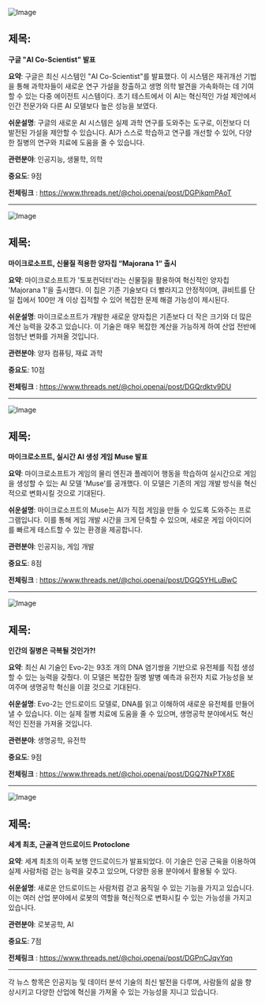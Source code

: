 ![Image](https://scontent-iad3-1.cdninstagram.com/v/t51.71878-15/480888746_3630253667274053_390823075052491745_n.jpg?stp=dst-jpg_e35_tt6&_nc_cat=104&ccb=1-7&_nc_sid=18de74&_nc_ohc=fMFmiuqp6KgQ7kNvgFu-83e&_nc_oc=AdgBNSWwqr-QpBtSaGYF65KXQ93J62TSo1X27dklrS8Na0lywghk8Z9SYYNy9nDIaew&_nc_zt=23&_nc_ht=scontent-iad3-1.cdninstagram.com&edm=ACx9VUEEAAAA&_nc_gid=ArQv_eP1AVFWfIkduETNTrv&oh=00_AYCbuNJ24JgL6oBeivtW65klWaZg48-kTZ-B97Uyzq4uEg&oe=67BC0C30)

## 제목:
**구글 "AI Co-Scientist" 발표**

**요약**:
구글은 최신 시스템인 "AI Co-Scientist"를 발표했다. 이 시스템은 재귀개선 기법을 통해 과학자들이 새로운 연구 가설을 창출하고 생명 의학 발견을 가속화하는 데 기여할 수 있는 다중 에이전트 시스템이다. 초기 테스트에서 이 AI는 혁신적인 가설 제안에서 인간 전문가와 다른 AI 모델보다 높은 성능을 보였다.

**쉬운설명**:
구글의 새로운 AI 시스템은 실제 과학 연구를 도와주는 도구로, 이전보다 더 발전된 가설을 제안할 수 있습니다. AI가 스스로 학습하고 연구를 개선할 수 있어, 다양한 질병의 연구와 치료에 도움을 줄 수 있습니다.

**관련분야**: 인공지능, 생물학, 의학

**중요도**: 9점

**전체링크** : https://www.threads.net/@choi.openai/post/DGPikqmPAoT

---

![Image](https://scontent-iad3-1.cdninstagram.com/v/t51.71878-15/480071194_17898064647112832_7515725021905573958_n.jpg?stp=dst-jpg_e35_tt6&_nc_cat=101&ccb=1-7&_nc_sid=18de74&_nc_ohc=UFaBwkDQPTkQ7kNvgHOBo1y&_nc_oc=Adj4J4nUovPhqC-O02b3VRxRJpUe6ZjnpTIR4PrRRXKVrBurqMbmbf-H2fboqj9VYIQ&_nc_zt=23&_nc_ht=scontent-iad3-1.cdninstagram.com&edm=ACx9VUEEAAAA&_nc_gid=ArQv_eP1AVFWfIkduETNTrv&oh=00_AYCXPX8cXP7vwsqIE9dAewy3hHu52DXl5J5IwaLuHBeORg&oe=67BC1437)

## 제목:
**마이크로소프트, 신물질 적용한 양자칩 “Majorana 1“ 출시**

**요약**:
마이크로소프트가 '토포컨덕터'라는 신물질을 활용하여 혁신적인 양자칩 'Majorana 1'을 출시했다. 이 칩은 기존 기술보다 더 빨라지고 안정적이며, 큐비트를 단일 칩에서 100만 개 이상 집적할 수 있어 복잡한 문제 해결 가능성이 제시된다.

**쉬운설명**:
마이크로소프트가 개발한 새로운 양자칩은 기존보다 더 작은 크기와 더 많은 계산 능력을 갖추고 있습니다. 이 기술은 매우 복잡한 계산을 가능하게 하여 산업 전반에 엄청난 변화를 가져올 것입니다.

**관련분야**: 양자 컴퓨팅, 재료 과학

**중요도**: 10점

**전체링크** : https://www.threads.net/@choi.openai/post/DGQrdktv9DU

---

![Image](https://scontent-iad3-1.cdninstagram.com/v/t51.71878-15/480894736_604482205701025_5147793918327132313_n.jpg?stp=dst-jpg_e35_tt6&_nc_cat=102&ccb=1-7&_nc_sid=18de74&_nc_ohc=mXx-YVC-dZQQ7kNvgHYWYM5&_nc_oc=AdidBmmvQO_YmppZ6ROhDgSkj0zY7VuKEKplG32Xj3L4TUr6Pu-eDsNirRKaggj-0TQ&_nc_zt=23&_nc_ht=scontent-iad3-1.cdninstagram.com&edm=ACx9VUEEAAAA&_nc_gid=ArQv_eP1AVFWfIkduETNTrv&oh=00_AYBJuenRdXOxagSCEIZrhUzn3Y9T-2vRKXkd8LdcuyWflg&oe=67BC36FE)

## 제목:
**마이크로소프트, 실시간 AI 생성 게임 Muse 발표**

**요약**:
마이크로소프트가 게임의 물리 엔진과 플레이어 행동을 학습하여 실시간으로 게임을 생성할 수 있는 AI 모델 'Muse'를 공개했다. 이 모델은 기존의 게임 개발 방식을 혁신적으로 변화시킬 것으로 기대된다.

**쉬운설명**:
마이크로소프트의 Muse는 AI가 직접 게임을 만들 수 있도록 도와주는 프로그램입니다. 이를 통해 게임 개발 시간을 크게 단축할 수 있으며, 새로운 게임 아이디어를 빠르게 테스트할 수 있는 환경을 제공합니다.

**관련분야**: 인공지능, 게임 개발

**중요도**: 8점

**전체링크** : https://www.threads.net/@choi.openai/post/DGQ5YHLuBwC

---

![Image](https://scontent-iad3-1.cdninstagram.com/v/t51.71878-15/480894736_604482205701025_5147793918327132313_n.jpg?stp=dst-jpg_e35_tt6&_nc_cat=102&ccb=1-7&_nc_sid=18de74&_nc_ohc=mXx-YVC-dZQQ7kNvgHYWYM5&_nc_oc=AdidBmmvQO_YmppZ6ROhDgSkj0zY7VuKEKplG32Xj3L4TUr6Pu-eDsNirRKaggj-0TQ&_nc_zt=23&_nc_ht=scontent-iad3-1.cdninstagram.com&edm=ACx9VUEEAAAA&_nc_gid=ArQv_eP1AVFWfIkduETNTrv&oh=00_AYBJuenRdXOxagSCEIZrhUzn3Y9T-2vRKXkd8LdcuyWflg&oe=67BC36FE)

## 제목:
**인간의 질병은 극복될 것인가?!**

**요약**:
최신 AI 기술인 Evo-2는 93조 개의 DNA 염기쌍을 기반으로 유전체를 직접 생성할 수 있는 능력을 갖췄다. 이 모델은 복잡한 질병 발병 예측과 유전자 치료 가능성을 보여주며 생명공학 혁신을 이끌 것으로 기대된다.

**쉬운설명**:
Evo-2는 안드로이드 모델로, DNA를 읽고 이해하여 새로운 유전체를 만들어낼 수 있습니다. 이는 실제 질병 치료에 도움을 줄 수 있으며, 생명공학 분야에서도 혁신적인 진전을 가져올 것입니다.

**관련분야**: 생명공학, 유전학

**중요도**: 9점

**전체링크** : https://www.threads.net/@choi.openai/post/DGQ7NxPTX8E

---

![Image](https://scontent-iad3-1.cdninstagram.com/v/t51.71878-15/480163767_1339627840401642_7461515323912186114_n.jpg?stp=dst-jpg_e35_tt6&_nc_cat=100&ccb=1-7&_nc_sid=18de74&_nc_ohc=fzxmiNvJMOQQ7kNvgH_exSn&_nc_oc=AdgtZhoxEwbfzotIW-R0A-HhpvOUSLnmbdgvK37D6asgydkybJVTbMzolF6ljJ6Vx8Y&_nc_zt=23&_nc_ht=scontent-iad3-2.cdninstagram.com&edm=ACx9VUEEAAAA&_nc_gid=ArQv_eP1AVFWfIkduETNTrv&oh=00_AYBZWe0SPSziE13iUwyFe_8wbl_JsGGuiV5fWehvuBcg8w&oe=67BC0D41)

## 제목:
**세계 최초, 근골격 안드로이드 Protoclone**

**요약**:
세계 최초의 이족 보행 안드로이드가 발표되었다. 이 기술은 인공 근육을 이용하여 실제 사람처럼 걷는 능력을 갖추고 있으며, 다양한 응용 분야에서 활용될 수 있다.

**쉬운설명**:
새로운 안드로이드는 사람처럼 걷고 움직일 수 있는 기능을 가지고 있습니다. 이는 여러 산업 분야에서 로봇의 역할을 혁신적으로 변화시킬 수 있는 가능성을 가지고 있습니다.

**관련분야**: 로봇공학, AI

**중요도**: 7점

**전체링크** : https://www.threads.net/@choi.openai/post/DGPnCJqvYqn

---

각 뉴스 항목은 인공지능 및 데이터 분석 기술의 최신 발전을 다루며, 사람들의 삶을 향상시키고 다양한 산업에 혁신을 가져올 수 있는 가능성을 지니고 있습니다.